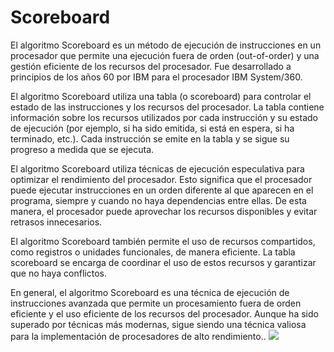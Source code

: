 # Scoreboard
El algoritmo Scoreboard es un método de ejecución de instrucciones en un procesador que permite una ejecución fuera de orden (out-of-order) y una gestión eficiente de los recursos del procesador. Fue desarrollado a principios de los años 60 por IBM para el procesador IBM System/360.

El algoritmo Scoreboard utiliza una tabla (o scoreboard) para controlar el estado de las instrucciones y los recursos del procesador. La tabla contiene información sobre los recursos utilizados por cada instrucción y su estado de ejecución (por ejemplo, si ha sido emitida, si está en espera, si ha terminado, etc.). Cada instrucción se emite en la tabla y se sigue su progreso a medida que se ejecuta.

El algoritmo Scoreboard utiliza técnicas de ejecución especulativa para optimizar el rendimiento del procesador. Esto significa que el procesador puede ejecutar instrucciones en un orden diferente al que aparecen en el programa, siempre y cuando no haya dependencias entre ellas. De esta manera, el procesador puede aprovechar los recursos disponibles y evitar retrasos innecesarios.

El algoritmo Scoreboard también permite el uso de recursos compartidos, como registros o unidades funcionales, de manera eficiente. La tabla scoreboard se encarga de coordinar el uso de estos recursos y garantizar que no haya conflictos.

En general, el algoritmo Scoreboard es una técnica de ejecución de instrucciones avanzada que permite un procesamiento fuera de orden eficiente y el uso eficiente de los recursos del procesador. Aunque ha sido superado por técnicas más modernas, sigue siendo una técnica valiosa para la implementación de procesadores de alto rendimiento..
![](https://www.google.com/url?sa=i&url=https%3A%2F%2Fwww.slideserve.com%2Fdelilah-contreras%2Fescala-o-din-mica-algor-tmo-de-tomasulo&psig=AOvVaw0RQ8a6tv1f7ZFXV3RZU-lI&ust=1678320576129000&source=images&cd=vfe&ved=0CBAQjRxqFwoTCPC9_b-Fy_0CFQAAAAAdAAAAABAJ)
